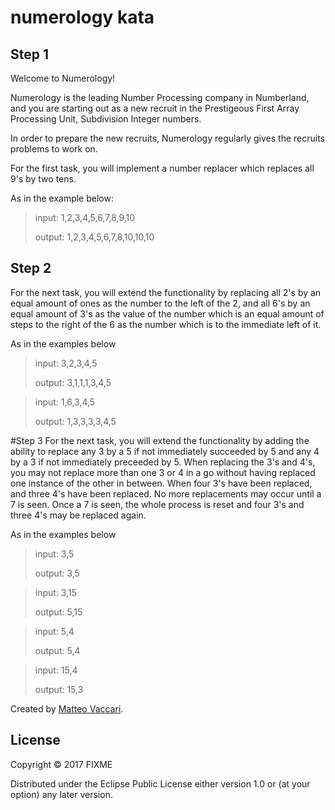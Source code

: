 # numerology kata

## Step 1
Welcome to Numerology!

Numerology is the leading Number Processing company in Numberland, and you are
starting out as a new recruit in the Prestigeous First Array Processing Unit, 
Subdivision Integer numbers.

In order to prepare the new recruits, Numerology regularly gives the recruits
problems to work on. 

For the first task, you will implement a number replacer which replaces all 
9's by two tens.

As in the example below:

>  input: 1,2,3,4,5,6,7,8,9,10
>
>  output: 1,2,3,4,5,6,7,8,10,10,10

## Step 2
For the next task, you will extend the functionality by replacing all 2's
by an equal amount of ones as the number to the left of the 2, and all 6's by
an equal amount of 3's as the value of the number which is an equal amount of
steps to the right of the 6 as the number which is to the immediate left of it.

As in the examples below

> input: 3,2,3,4,5
>
> output: 3,1,1,1,3,4,5

> input: 1,6,3,4,5
>
> output: 1,3,3,3,3,4,5

#Step 3
For the next task, you will extend the functionality by adding the ability to 
replace any 3 by a 5 if not immediately succeeded by 5 and any 4 by a 3 if not 
immediately preceeded by 5. When replacing the 3's and 4's, you may not replace
more than one 3 or 4 in a go without having replaced one instance of the other
in between. When four 3's have been replaced, and three 4's have been replaced.
No more replacements may occur until a 7 is seen. Once a 7 is seen, the whole
process is reset and four 3's and three 4's may be replaced again.

As in the examples below

>  input: 3,5
>
>  output: 3,5

>  input: 3,15
>
>  output: 5,15

>  input: 5,4
>
>  output: 5,4

>  input: 15,4
>
>  output: 15,3
  
Created by [Matteo Vaccari](http://matteo.vaccari.name/).

## License

Copyright © 2017 FIXME

Distributed under the Eclipse Public License either version 1.0 or (at
your option) any later version.
